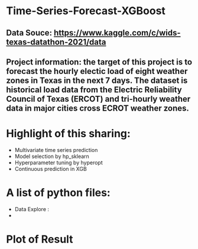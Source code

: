 # Time-Series-Forecast-XGBoost
## Data Souce: https://www.kaggle.com/c/wids-texas-datathon-2021/data
## Project information: the target of this project is to forecast the hourly electic load of eight weather zones in Texas in the next 7 days. The dataset is historical load data from the Electric Reliability Council of Texas (ERCOT) and tri-hourly weather data in major cities cross ECROT weather zones.
# Highlight of this sharing:
- Multivariate time series prediction
- Model selection by hp_sklearn
- Hyperparameter tuning by hyperopt
- Continuous prediction in XGB
# A list of python files:
- Data Explore : 
- 

# Plot of Result
